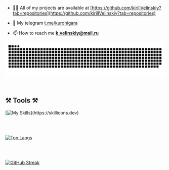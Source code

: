- 👨‍💻 All of my projects are available at [https://github.com/kirillVelinskiy?tab=repositories](https://github.com/kirillVelinskiy?tab=repositories)

- 💬 My telegram [t.me/kurohigara](https://t.me/kurohigara)

- 📫 How to reach me **k.velinskiy@mail.ru**

<p>
<picture>
    <source
      media="(prefers-color-scheme: dark)"
      srcset="https://raw.githubusercontent.com/platane/snk/output/github-contribution-grid-snake-dark.svg"
    />
    <source
      media="(prefers-color-scheme: light)"
      srcset="https://raw.githubusercontent.com/platane/snk/output/github-contribution-grid-snake.svg"
    />
    <img
      alt="github contribution grid snake animation"
      src="https://raw.githubusercontent.com/platane/snk/output/github-contribution-grid-snake.svg"
    />
  </picture>
</p>

<br>
<h2>⚒️ Tools ⚒️</h2>

[![My Skills](https://skillicons.dev/icons?i=python,django,fastapi,flask,postgresql,html,css,)](https://skillicons.dev)

<br>
<br>
<p>
  <a href="https://github.com/anuraghazra/github-readme-stats">
    <img src="https://github-readme-stats.vercel.app/api/top-langs/?username=anuraghazra&layout=compact" alt="Top Langs">
  </a>
</p>
<br>
<br>
<p>
  <a href="https://git.io/streak-stats">
    <img src="https://streak-stats.demolab.com?user=kirillVelinskiy&theme=dark" alt="GitHub Streak" />
  </a>
</p>



